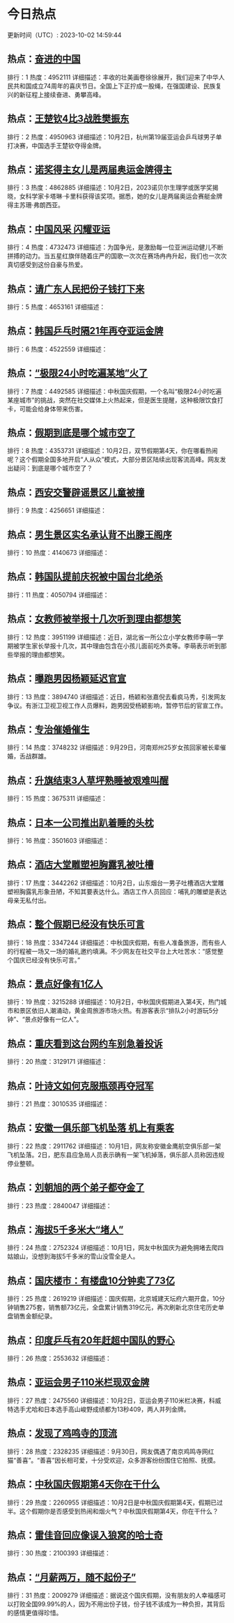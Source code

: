 # 今日热点

更新时间（UTC）: 2023-10-02 14:59:44

## 热点：[奋进的中国](https://cn.bing.com/search?q=奋进的中国)
排行：1
热度：4952111
详细描述：丰收的壮美画卷徐徐展开，我们迎来了中华人民共和国成立74周年的喜庆节日。全国上下正拧成一股绳，在强国建设、民族复兴的新征程上接续奋进、勇攀高峰。

## 热点：[王楚钦4比3战胜樊振东](https://cn.bing.com/search?q=王楚钦4比3战胜樊振东)
排行：2
热度：4950963
详细描述：10月2日，杭州第19届亚运会乒乓球男子单打决赛，中国选手王楚钦夺得金牌。

## 热点：[诺奖得主女儿是两届奥运金牌得主](https://cn.bing.com/search?q=诺奖得主女儿是两届奥运金牌得主)
排行：3
热度：4862885
详细描述：10月2日，2023诺贝尔生理学或医学奖揭晓，女科学家卡塔琳·卡里科获得该奖项。据悉，她的女儿是两届奥运会赛艇金牌得主苏珊·弗朗西亚。

## 热点：[中国风采 闪耀亚运](https://cn.bing.com/search?q=中国风采闪耀亚运)
排行：4
热度：4732473
详细描述：为国争光，是激励每一位亚洲运动健儿不断拼搏的动力。当五星红旗伴随着庄严的国歌一次次在赛场冉冉升起，我们也一次次真切感受到这份自豪与热爱。

## 热点：[请广东人民把份子钱打下来](https://cn.bing.com/search?q=请广东人民把份子钱打下来)
排行：5
热度：4653161
详细描述：

## 热点：[韩国乒乓时隔21年再夺亚运金牌](https://cn.bing.com/search?q=韩国乒乓时隔21年再夺亚运金牌)
排行：6
热度：4522559
详细描述：

## 热点：[“极限24小时吃遍某地”火了](https://cn.bing.com/search?q=“极限24小时吃遍某地”火了)
排行：7
热度：4492585
详细描述：中秋国庆假期，一个名叫“极限24小时吃遍某座城市”的挑战，突然在社交媒体上火热起来，但是医生提醒，这种极限饮食打卡，可能会给身体带来伤害。

## 热点：[假期到底是哪个城市空了](https://cn.bing.com/search?q=假期到底是哪个城市空了)
排行：8
热度：4353731
详细描述：10月2日，双节假期第4天，你在哪看热闹呢？这个假期全国多地开启“人从众”模式，大部分景区陆续出现客流高峰。网友发出疑问：到底是哪个城市空了？

## 热点：[西安交警辟谣景区儿童被撞](https://cn.bing.com/search?q=西安交警辟谣景区儿童被撞)
排行：9
热度：4256651
详细描述：

## 热点：[男生景区实名承认背不出滕王阁序](https://cn.bing.com/search?q=男生景区实名承认背不出滕王阁序)
排行：10
热度：4140673
详细描述：

## 热点：[韩国队提前庆祝被中国台北绝杀](https://cn.bing.com/search?q=韩国队提前庆祝被中国台北绝杀)
排行：11
热度：4050794
详细描述：

## 热点：[女教师被举报十几次听到理由都想笑](https://cn.bing.com/search?q=女教师被举报十几次听到理由都想笑)
排行：12
热度：3951199
详细描述：近日，湖北省一所公立小学女教师李萌一学期被学生家长举报十几次，其中理由包含在小孩儿面前吃外卖等。李萌表示听到那些举报的理由都想笑。

## 热点：[曝跑男因杨颖延迟官宣](https://cn.bing.com/search?q=曝跑男因杨颖延迟官宣)
排行：13
热度：3894740
详细描述：近日，杨颖和张嘉倪去看疯马秀，引发网友争议。有浙江卫视卫视工作人员爆料，跑男因受杨颖影响，暂停节后的官宣工作。

## 热点：[专治催婚催生](https://cn.bing.com/search?q=专治催婚催生)
排行：14
热度：3748232
详细描述：9月29日，河南郑州25岁女孩回家被长辈催婚，舌战群雄。

## 热点：[升旗结束3人草坪熟睡被艰难叫醒](https://cn.bing.com/search?q=升旗结束3人草坪熟睡被艰难叫醒)
排行：15
热度：3675311
详细描述：

## 热点：[日本一公司推出趴着睡的头枕](https://cn.bing.com/search?q=日本一公司推出趴着睡的头枕)
排行：16
热度：3501603
详细描述：

## 热点：[酒店大堂雕塑袒胸露乳被吐槽](https://cn.bing.com/search?q=酒店大堂雕塑袒胸露乳被吐槽)
排行：17
热度：3442262
详细描述：10月2日，山东烟台一男子吐槽酒店大堂雕塑袒胸露乳形象丑陋，不知其要表达什么。酒店工作人员回应：哺乳的雕塑是表达母亲无私付出。

## 热点：[整个假期已经没有快乐可言](https://cn.bing.com/search?q=整个假期已经没有快乐可言)
排行：18
热度：3347244
详细描述：中秋国庆假期，有些人准备旅游，而有些人的行程被一场又一场的婚礼邀约填满。不少网友在社交平台上大吐苦水：“感觉整个国庆已经没有快乐可言。”

## 热点：[景点好像有1亿人](https://cn.bing.com/search?q=景点好像有1亿人)
排行：19
热度：3215288
详细描述：10月2日，中秋国庆假期进入第4天，热门城市和景区依旧人潮涌动，黄金周旅游市场火热。有游客表示“排队2小时游玩5分钟”、“景点好像有一亿人”。

## 热点：[重庆看到这台网约车别急着投诉](https://cn.bing.com/search?q=重庆看到这台网约车别急着投诉)
排行：20
热度：3129171
详细描述：

## 热点：[叶诗文如何克服瓶颈再夺冠军](https://cn.bing.com/search?q=叶诗文如何克服瓶颈再夺冠军)
排行：21
热度：3010535
详细描述：

## 热点：[安徽一俱乐部飞机坠落 机上有乘客](https://cn.bing.com/search?q=安徽一俱乐部飞机坠落机上有乘客)
排行：22
热度：2911762
详细描述：10月1日，网友称安徽金鹰航空俱乐部一架飞机坠落。2日，肥东县应急局人员表示确有一架飞机掉落，俱乐部人员称因违规停业整顿。

## 热点：[刘朝旭的两个弟子都夺金了](https://cn.bing.com/search?q=刘朝旭的两个弟子都夺金了)
排行：23
热度：2840047
详细描述：

## 热点：[海拔5千多米大“堵人”](https://cn.bing.com/search?q=海拔5千多米大“堵人”)
排行：24
热度：2752324
详细描述：10月1日，网友中秋国庆为避免拥堵去爬四姑娘山，没想到海拔5千多米的雪山没雪全是人。

## 热点：[国庆楼市：有楼盘10分钟卖了73亿](https://cn.bing.com/search?q=国庆楼市：有楼盘10分钟卖了73亿)
排行：25
热度：2619219
详细描述：国庆假期，北京城建天坛府六期开盘，10分钟销售275套，销售额73亿元，全盘累计销售319亿元，再次刷新北京住宅历史单盘销售金额纪录。

## 热点：[印度乒乓有20年赶超中国队的野心](https://cn.bing.com/search?q=印度乒乓有20年赶超中国队的野心)
排行：26
热度：2553632
详细描述：

## 热点：[亚运会男子110米栏现双金牌](https://cn.bing.com/search?q=亚运会男子110米栏现双金牌)
排行：27
热度：2475560
详细描述：10月2日，亚运会男子110米栏决赛，科威特选手尤哈和日本选手高山峻野成绩都为13秒409，两人并列金牌。

## 热点：[发现了鸡鸣寺的顶流](https://cn.bing.com/search?q=发现了鸡鸣寺的顶流)
排行：28
热度：2328235
详细描述：9月30日，网友偶遇了南京鸡鸣寺网红猫“善喜”。“善喜”因长相可爱，十分受欢迎，众多游客纷纷围住它拍照、抚摸。

## 热点：[中秋国庆假期第4天你在干什么](https://cn.bing.com/search?q=中秋国庆假期第4天你在干什么)
排行：29
热度：2260955
详细描述：10月2日是中秋国庆假期第4天，假期已过半。这个假期你是否感受到热闹和烟火气？中秋国庆假期第4天，你在干什么？

## 热点：[雷佳音回应像误入狼窝的哈士奇](https://cn.bing.com/search?q=雷佳音回应像误入狼窝的哈士奇)
排行：30
热度：2100393
详细描述：

## 热点：[“月薪两万，随不起份子”](https://cn.bing.com/search?q=“月薪两万，随不起份子”)
排行：31
热度：2009279
详细描述：据说这个国庆假期，没有朋友的人幸福感可以打败全国99.99%的人，因为不用出份子钱，份子钱不该成为一种负担，其背后的感情更值得珍惜。

